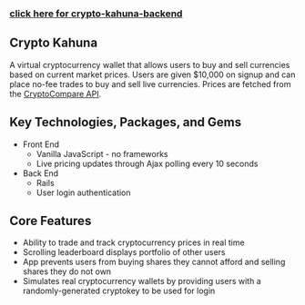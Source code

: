 ### [click here for crypto-kahuna-backend](https://github.com/dylankershaw/crypto-kahuna-api)

## Crypto Kahuna
A virtual cryptocurrency wallet that allows users to buy and sell currencies based on current market prices. Users are given $10,000 on signup and can place no-fee trades to buy and sell live currencies. Prices are fetched from the [CryptoCompare API](https://www.cryptocompare.com/api/).

## Key Technologies, Packages, and Gems
* Front End
  * Vanilla JavaScript - no frameworks
  * Live pricing updates through Ajax polling every 10 seconds
* Back End
  * Rails
  * User login authentication

## Core Features
 * Ability to trade and track cryptocurrency prices in real time
 * Scrolling leaderboard displays portfolio of other users
 * App prevents users from buying shares they cannot afford and selling shares they do not own
 * Simulates real cryptocurrency wallets by providing users with a randomly-generated cryptokey to be used for login
 
 
